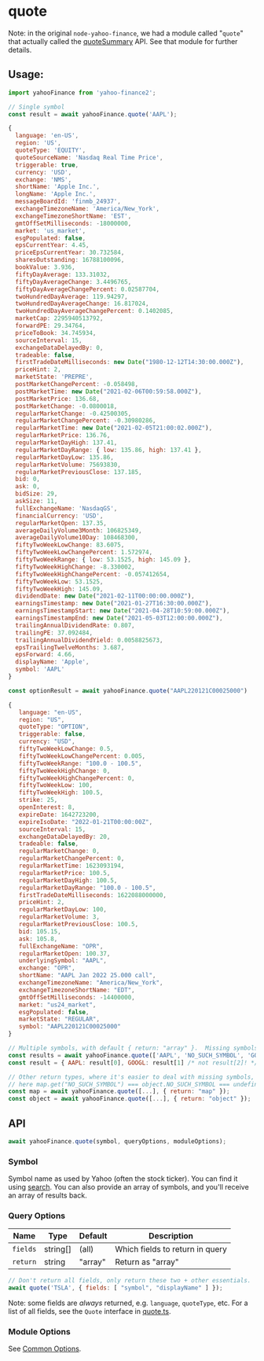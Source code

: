 # quote

Note: in the original `node-yahoo-finance`, we had a module called "`quote`"
that actually called the [quoteSummary](./quoteSummary.md) API.  See that
module for further details.

## Usage:

```js
import yahooFinance from 'yahoo-finance2';

// Single symbol
const result = await yahooFinance.quote('AAPL');

{
  language: 'en-US',
  region: 'US',
  quoteType: 'EQUITY',
  quoteSourceName: 'Nasdaq Real Time Price',
  triggerable: true,
  currency: 'USD',
  exchange: 'NMS',
  shortName: 'Apple Inc.',
  longName: 'Apple Inc.',
  messageBoardId: 'finmb_24937',
  exchangeTimezoneName: 'America/New_York',
  exchangeTimezoneShortName: 'EST',
  gmtOffSetMilliseconds: -18000000,
  market: 'us_market',
  esgPopulated: false,
  epsCurrentYear: 4.45,
  priceEpsCurrentYear: 30.732584,
  sharesOutstanding: 16788100096,
  bookValue: 3.936,
  fiftyDayAverage: 133.31032,
  fiftyDayAverageChange: 3.4496765,
  fiftyDayAverageChangePercent: 0.02587704,
  twoHundredDayAverage: 119.94297,
  twoHundredDayAverageChange: 16.817024,
  twoHundredDayAverageChangePercent: 0.1402085,
  marketCap: 2295940513792,
  forwardPE: 29.34764,
  priceToBook: 34.745934,
  sourceInterval: 15,
  exchangeDataDelayedBy: 0,
  tradeable: false,
  firstTradeDateMilliseconds: new Date("1980-12-12T14:30:00.000Z"),
  priceHint: 2,
  marketState: 'PREPRE',
  postMarketChangePercent: -0.058498,
  postMarketTime: new Date("2021-02-06T00:59:58.000Z"),
  postMarketPrice: 136.68,
  postMarketChange: -0.0800018,
  regularMarketChange: -0.42500305,
  regularMarketChangePercent: -0.30980286,
  regularMarketTime: new Date("2021-02-05T21:00:02.000Z"),
  regularMarketPrice: 136.76,
  regularMarketDayHigh: 137.41,
  regularMarketDayRange: { low: 135.86, high: 137.41 },
  regularMarketDayLow: 135.86,
  regularMarketVolume: 75693830,
  regularMarketPreviousClose: 137.185,
  bid: 0,
  ask: 0,
  bidSize: 29,
  askSize: 11,
  fullExchangeName: 'NasdaqGS',
  financialCurrency: 'USD',
  regularMarketOpen: 137.35,
  averageDailyVolume3Month: 106825349,
  averageDailyVolume10Day: 108468300,
  fiftyTwoWeekLowChange: 83.6075,
  fiftyTwoWeekLowChangePercent: 1.572974,
  fiftyTwoWeekRange: { low: 53.1525, high: 145.09 },
  fiftyTwoWeekHighChange: -8.330002,
  fiftyTwoWeekHighChangePercent: -0.057412654,
  fiftyTwoWeekLow: 53.1525,
  fiftyTwoWeekHigh: 145.09,
  dividendDate: new Date("2021-02-11T00:00:00.000Z"),
  earningsTimestamp: new Date("2021-01-27T16:30:00.000Z"),
  earningsTimestampStart: new Date("2021-04-28T10:59:00.000Z"),
  earningsTimestampEnd: new Date("2021-05-03T12:00:00.000Z"),
  trailingAnnualDividendRate: 0.807,
  trailingPE: 37.092484,
  trailingAnnualDividendYield: 0.0058825673,
  epsTrailingTwelveMonths: 3.687,
  epsForward: 4.66,
  displayName: 'Apple',
  symbol: 'AAPL'
}

const optionResult = await yahooFinance.quote("AAPL220121C00025000")

{
   language: "en-US",
   region: "US",
   quoteType: "OPTION",
   triggerable: false,
   currency: "USD",
   fiftyTwoWeekLowChange: 0.5,
   fiftyTwoWeekLowChangePercent: 0.005,
   fiftyTwoWeekRange: "100.0 - 100.5",
   fiftyTwoWeekHighChange: 0,
   fiftyTwoWeekHighChangePercent: 0,
   fiftyTwoWeekLow: 100,
   fiftyTwoWeekHigh: 100.5,
   strike: 25,
   openInterest: 8,
   expireDate: 1642723200,
   expireIsoDate: "2022-01-21T00:00:00Z",
   sourceInterval: 15,
   exchangeDataDelayedBy: 20,
   tradeable: false,
   regularMarketChange: 0,
   regularMarketChangePercent: 0,
   regularMarketTime: 1623093194,
   regularMarketPrice: 100.5,
   regularMarketDayHigh: 100.5,
   regularMarketDayRange: "100.0 - 100.5",
   firstTradeDateMilliseconds: 1622088000000,
   priceHint: 2,
   regularMarketDayLow: 100,
   regularMarketVolume: 3,
   regularMarketPreviousClose: 100.5,
   bid: 105.15,
   ask: 105.8,
   fullExchangeName: "OPR",
   regularMarketOpen: 100.37,
   underlyingSymbol: "AAPL",
   exchange: "OPR",
   shortName: "AAPL Jan 2022 25.000 call",
   exchangeTimezoneName: "America/New_York",
   exchangeTimezoneShortName: "EDT",
   gmtOffSetMilliseconds: -14400000,
   market: "us24_market",
   esgPopulated: false,
   marketState: "REGULAR",
   symbol: "AAPL220121C00025000"
}

// Multiple symbols, with default { return: "array" }.  Missing symbols skipped.
const results = await yahooFinance.quote(['AAPL', 'NO_SUCH_SYMBOL', 'GOOGL']);
const result = { AAPL: result[0], GOOGL: result[1] /* not result[2]! */ };

// Other return types, where it's easier to deal with missing symbols, e.g.
// here map.get("NO_SUCH_SYMBOL") === object.NO_SUCH_SYMBOL === undefined.
const map = await yahooFinance.quote([...], { return: "map" });
const object = await yahooFinance.quote([...], { return: "object" });
```

## API

```js
await yahooFinance.quote(symbol, queryOptions, moduleOptions);
```

### Symbol

Symbol name as used by Yahoo (often the stock ticker).  You can find it
using [search](./search.md).  You can also provide
an array of symbols, and you'll receive an array of results back.

### Query Options

| Name          | Type      | Default    | Description                       |
| ------------- | ----------| ---------- | --------------------------------- |
| `fields`      | string[]  | (all)      | Which fields to return in query
| `return`      | string    | "array"    | Return as "array" | "map" | "object"

```js
// Don't return all fields, only return these two + other essentials.
await quote('TSLA', { fields: [ "symbol", "displayName" ] });
```

Note: some fields are *always* returned, e.g. `language`, `quoteType`, etc.
For a list of all fields, see the `Quote` interface in
[quote.ts](https://github.com/gadicc/node-yahoo-finance2/blob/devel/src/modules/quote.ts).

### Module Options

See [Common Options](../README.md#common-options).
